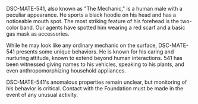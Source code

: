 DSC-MATE-541, also known as "The Mechanic," is a human male with a peculiar appearance. He sports a black hoodie on his head and has a noticeable mouth spot. The most striking feature of his forehead is the two-color band. Our agents have spotted him wearing a red scarf and a basic gas mask as accessories.

While he may look like any ordinary mechanic on the surface, DSC-MATE-541 presents some unique behaviors. He is known for his caring and nurturing attitude, known to extend beyond human interactions. 541 has been witnessed giving names to his vehicles, speaking to his plants, and even anthropomorphizing household appliances.

DSC-MATE-541's anomalous properties remain unclear, but monitoring of his behavior is critical. Contact with the Foundation must be made in the event of any unusual activity.